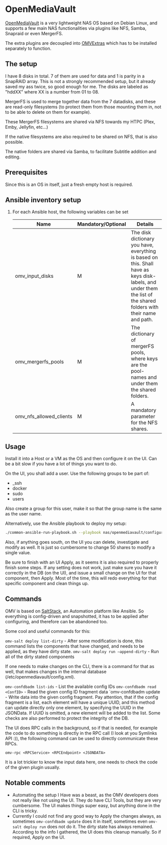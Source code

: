 # OpenMediaVault

[OpenMediaVault](https://www.openmediavault.org/) is a very lightweight NAS OS based on Debian Linux, and supports a few main NAS functionalities via plugins like NFS, Samba, Snapraid or even MergerFS.

The extra plugins are decoupled into [OMVExtras](https://wiki.omv-extras.org/) which has to be installed separately to function.

## The setup

I have 8 disks in total. 7 of them are used for data and 1 is parity in a SnapRAID array. This is not a strongly recommended setup, but it already saved my ass twice, so good enough for me. The disks are labeled as "hddXX" where XX is a number from 01 to 08.

MergerFS is used to merge together data from the 7 datadisks, and these are read-only filesystems (to protect them from those mounting them in, not to be able to delete on them for example).

These MergerFS filesystems are shared via NFS towards my HTPC (Plex, Emby, Jellyfin, etc...)

If the native filesystems are also required to be shared on NFS, that is also possible.

The native folders are shared via Samba, to facilitate Subtitle addition and editing.

## Prerequisites

Since this is an OS in itself, just a fresh empty host is required.

## Ansible inventory setup

1. For each Ansible host, the following variables can be set

    | Name | Mandatory/Optional | Details |
    |------|--------------------|---------|
    |omv_input_disks|M|The disk dictionary you have, everything is based on this. Shall have as keys disk-labels, and under them the list of the shared folders with their name and path.|
    |omv_mergerfs_pools|M|The dictionary of mergerFS pools, where keys are the pool-names and under them the shared folders.|
    |omv_nfs_allowed_clients|M|A mandatory parameter for the NFS shares.|

## Usage

Install it into a Host or a VM as the OS and then configure it on the UI. Can be a bit slow if you have a lot of things you want to do.

On the UI, you shall add a user. Use the following groups to be part of:

- _ssh
- docker
- sudo
- users

Also create a group for this user, make it so that the group name is the same as the user name.

Alternatively, use the Ansible playbook to deploy my setup:

```bash
./common-ansible-run-playbook.sh --playbook nas/openmediavault/configure-omv.yaml
```

Also, if anything goes south, on the UI you can delete, investigate and modify as well. It is just so cumbersome to change 50 shares to modify a single value.

Be sure to finish with an UI Apply, as it seems it is also required to properly finish some steps. If any setting does not work, just make sure you have it correctly in the DB (on the UI), and issue a small change on the UI for that component, then Apply. Most of the time, this will redo everything for that specific component and clean things up.

## Commands

OMV is based on [SaltStack](https://saltproject.io/), an Automation platform like Ansible. So everything is config-driven and snapshotted, it has to be applied after configuring, and therefore can be abandoned too.

Some cool and useful commands for this:

`omv-salt deploy list-dirty` - After some modification is done, this command lists the components that have changed, and needs to be applied, as they have dirty state.
`omv-salt deploy run –append-dirty` - Run all of the dirty stated components

If one needs to make changes on the CLI, there is a command for that as well, that makes changes in the internal database (/etc/openmediavault/config.xml).

`omv-confdbadm list-ids` - List the available config IDs
`omv-confdbadm read <ConfID>` - Read the given config ID fragment data
`omv-confdbadm update <ConfID> <JSONData> - Write data into the given config fragment. Pay attention, that if the config fragment is a list, each element will have a unique UUID, and this method can update directly only one element, by specifying the UUID in the JSONData. If UUID is omitted, a new element will be added to the list. Some checks are also performed to protect the integrity of the DB.

The UI does RPC calls in the background, so if that is needed, for example the code to do something is directly in the RPC call (I look at you Symlinks API :)), the following command can be used to directly communicate these RPCs.

`omv-rpc <RPCService> <RPCEndpoint> <JSONDATA>`

It is a lot trickier to know the input data here, one needs to check the code of the given plugin usually.

## Notable comments

- Automating the setup I Have was a beast, as the OMV developers does not really like not using the UI. They do have CLI Tools, but they are very cumbersome. The UI makes things super easy, but anything done in the CLI is tricky.
- Currently I could not find any good way to Apply the changes always, as sometimes `omv-confdbadm update` does it in itself, sometimes even `omv-salt deploy run` does not do it. The dirty state has always remained. According to the info I gathered, the UI does this cleanup manually. So if required, Apply on the UI.
